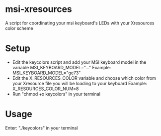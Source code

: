 # msi-xresources
A script for coordinating your msi keyboard's LEDs with your Xresources color scheme

# Setup

- Edit the keycolors script and add your MSI keyboard model in the variable MSI_KEYBOARD_MODEL="..."
  Example: MSI_KEYBOARD_MODEL="ge73"
- Edit the X_RESOURCES_COLOR variable and choose which color from your Xresource file you will be loading to your keyboard
  Example: X_RESOURCES_COLOR_NUM=8
- Run "chmod +x keycolors" in your terminal

# Usage

Enter: "./keycolors" in your terminal
